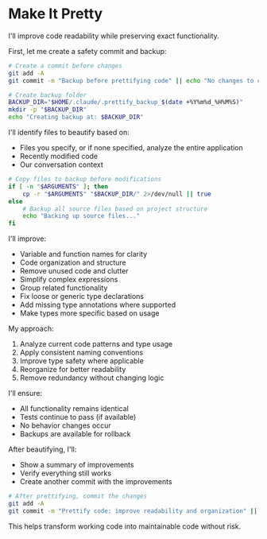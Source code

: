 # Make It Pretty

I'll improve code readability while preserving exact functionality.

First, let me create a safety commit and backup:

```bash
# Create a commit before changes
git add -A
git commit -m "Backup before prettifying code" || echo "No changes to commit"

# Create backup folder
BACKUP_DIR="$HOME/.claude/.prettify_backup_$(date +%Y%m%d_%H%M%S)"
mkdir -p "$BACKUP_DIR"
echo "Creating backup at: $BACKUP_DIR"
```

I'll identify files to beautify based on:

- Files you specify, or if none specified, analyze the entire application
- Recently modified code
- Our conversation context

```bash
# Copy files to backup before modifications
if [ -n "$ARGUMENTS" ]; then
    cp -r "$ARGUMENTS" "$BACKUP_DIR/" 2>/dev/null || true
else
    # Backup all source files based on project structure
    echo "Backing up source files..."
fi
```

I'll improve:

- Variable and function names for clarity
- Code organization and structure
- Remove unused code and clutter
- Simplify complex expressions
- Group related functionality
- Fix loose or generic type declarations
- Add missing type annotations where supported
- Make types more specific based on usage

My approach:

1. Analyze current code patterns and type usage
2. Apply consistent naming conventions
3. Improve type safety where applicable
4. Reorganize for better readability
5. Remove redundancy without changing logic

I'll ensure:

- All functionality remains identical
- Tests continue to pass (if available)
- No behavior changes occur
- Backups are available for rollback

After beautifying, I'll:

- Show a summary of improvements
- Verify everything still works
- Create another commit with the improvements

```bash
# After prettifying, commit the changes
git add -A
git commit -m "Prettify code: improve readability and organization" || echo "No changes made"
```

This helps transform working code into maintainable code without risk.
